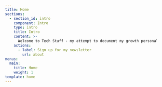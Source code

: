 ```yaml
---
title: Home
sections:
  - section_id: intro
    component: Intro
    type: intro
    title: Intro
    content: >-
      Welcome to Tech Stuff - my attempt to document my growth personally and professionally. Most of my content will skew towards full-stack JavaScript development. I will also ramble about my active side projects, tech news, and anything else I find interesting.
    actions:
      - label: Sign up for my newsletter
        url: about
menus:
  main:
    title: Home
    weight: 1
template: home
---
```


